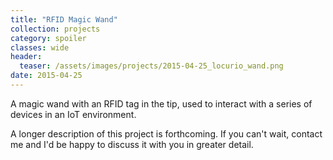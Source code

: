 ```yaml
---
title: "RFID Magic Wand"
collection: projects
category: spoiler
classes: wide
header: 
  teaser: /assets/images/projects/2015-04-25_locurio_wand.png
date: 2015-04-25
---
```


A magic wand with an RFID tag in the tip, used to interact with a series of devices in an IoT environment.

A longer description of this project is forthcoming. If you can't wait, contact me and I'd be happy to discuss it with you in greater detail.